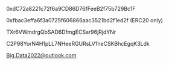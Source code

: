 0xdC72a8221c72f6a9CD86D76fFeeB2f75b729Bc1F 

0xfbac3effa6f3a0725f606866aac3521bd2f1ed2f (ERC20 only)

TXr6VWmdrgQbSAD6DfmgECSar96jRjdYNr


C2P98YorN4H1pLL7NHeeRGURsLV1heCSKBhcEgqK3Ldk


Big.Data2022@outlook.com
